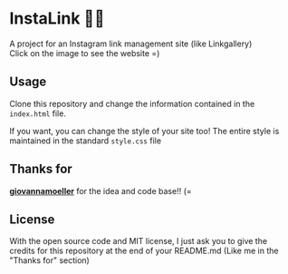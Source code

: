 # InstaLink 👨‍💻
A project for an Instagram link management site (like Linkgallery) </br>
Click on the image to see the website =)



## Usage

Clone this repository and change the information contained in the `index.html` file.

If you want, you can change the style of your site too! The entire style is maintained in the standard `style.css` file

## Thanks for

 [**giovannamoeller**](https://github.com/giovannamoeller) for the idea and code base!! (=

## License
With the open source code and MIT license, I just ask you to give the credits for this repository at the end of your README.md (Like me in the "Thanks for" section)
